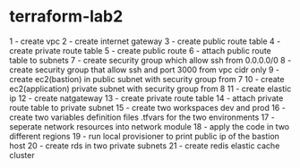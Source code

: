 # terraform-lab2

1 - create vpc
2 - create internet gateway
3 - create public route table
4 - create private route table
5 - create public route
6 - attach public route table to subnets 
7 - create security group which allow ssh from 0.0.0.0/0
8 - create security group that allow ssh and port 3000 from vpc cidr only
9 - create ec2(bastion) in public subnet with security group from 7
10 - create ec2(application) private subnet with security group from 8
11 - create elastic ip
12 - create natgateway
13 - create private route table
14 - attach private route table to private subnet
15 - create two workspaces dev and prod
16 - create two variables definition files .tfvars for the two environments
17 - seperate network resources into network module 
18 - apply the code in two different regions
19 - run local provisioner to print public ip of the bastion host
20 - create rds in two private subnets
21 - create redis elastic cache cluster 
